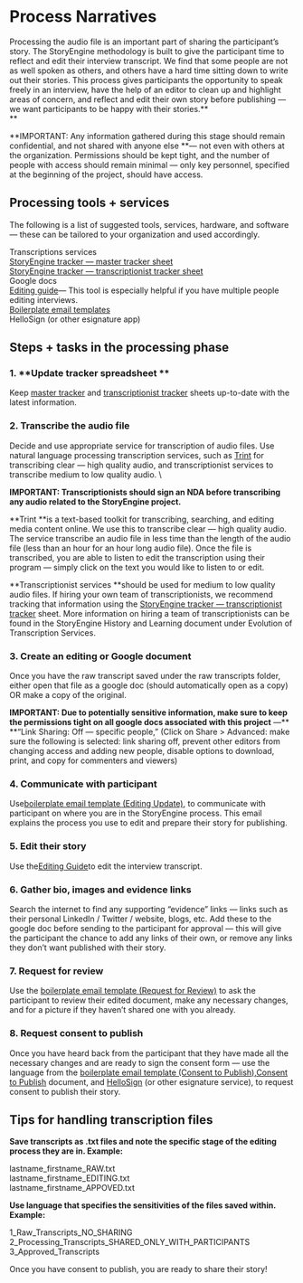 # Process Narratives

Processing the audio file is an important part of sharing the participant’s story. The StoryEngine methodology is built to give the participant time to reflect and edit their interview transcript. We find that some people are not as well spoken as others, and others have a hard time sitting down to write out their stories. This process gives participants the opportunity to speak freely in an interview, have the help of an editor to clean up and highlight areas of concern, and reflect and edit their own story before publishing — we want participants to be happy with their stories.**          
**

**IMPORTANT: Any information gathered during this stage should remain confidential, and not shared with anyone else **— not even with others at the organization. Permissions should be kept tight, and the number of people with access should remain minimal — only key personnel, specified at the beginning of the project, should have access.

## **Processing tools + services**

The following is a list of suggested tools, services, hardware, and software — these can be tailored to your organization and used accordingly.

Transcriptions services  
[StoryEngine tracker — master tracker sheet](https://docs.google.com/spreadsheets/d/1FVMHKgSiJJqT7Yq3QvWhvZkGJZ3M9wps5ZfSD-XN0wM/edit#gid=0&range=E:E)  
[StoryEngine tracker — transcriptionist tracker sheet](https://docs.google.com/spreadsheets/d/1FVMHKgSiJJqT7Yq3QvWhvZkGJZ3M9wps5ZfSD-XN0wM/edit#gid=1212148835&range=A:A)  
Google docs  
[Editing guide](https://docs.google.com/document/d/1U5qTrHLxjW_5B39nCKpxmiFIe6zFkE0LmFydPWoAxXA/edit?usp=sharing)— This tool is especially helpful if you have multiple people editing interviews.  
[Boilerplate email templates](https://docs.google.com/document/d/1tCx5s-6B05lSf0hqZrH2C9yr4Nh6VLrZYzhNb9SzW0I/edit?usp=sharing)  
HelloSign \(or other esignature app\)

## **Steps + tasks in the processing phase**

### 1. **Update tracker spreadsheet **

Keep [master tracker](https://docs.google.com/spreadsheets/d/1FVMHKgSiJJqT7Yq3QvWhvZkGJZ3M9wps5ZfSD-XN0wM/edit#gid=0&range=E:E) and [transcriptionist tracker](https://docs.google.com/spreadsheets/d/1FVMHKgSiJJqT7Yq3QvWhvZkGJZ3M9wps5ZfSD-XN0wM/edit#gid=1212148835&range=A:A) sheets up-to-date with the latest information.

### 2. **Transcribe the audio file**

Decide and use appropriate service for transcription of audio files. Use natural language processing transcription services, such as [Trint](https://trint.com) for transcribing clear — high quality audio, and transcriptionist services to transcribe medium to low quality audio. \

**IMPORTANT: Transcriptionists should sign an NDA before transcribing any audio related to the StoryEngine project.**

**Trint **is a text-based toolkit for transcribing, searching, and editing media content online. We use this to transcribe clear — high quality audio. The service transcribe an audio file in less time than the length of the audio file \(less than an hour for an hour long audio file\). Once the file is transcribed, you are able to listen to edit the transcription using their program — simply click on the text you would like to listen to or edit.

**Transcriptionist services **should be used for medium to low quality audio files. If hiring your own team of transcriptionists, we recommend tracking that information using the [StoryEngine tracker — transcriptionist tracker](https://docs.google.com/spreadsheets/d/1FVMHKgSiJJqT7Yq3QvWhvZkGJZ3M9wps5ZfSD-XN0wM/edit#gid=1212148835&range=A:A) sheet. More information on hiring a team of transcriptionists can be found in the StoryEngine History and Learning document under Evolution of Transcription Services.

### 3. **Create an editing or Google document**

Once you have the raw transcript saved under the raw transcripts folder, either open that file as a google doc \(should automatically open as a copy\) OR make a copy of the original.

**IMPORTANT: Due to potentially sensitive information, make sure to keep the permissions tight on all google docs associated with this project** —** **“Link Sharing: Off — specific people,” \(Click on Share &gt; Advanced: make sure the following is selected: link sharing off, prevent other editors from changing access and adding new people, disable options to download, print, and copy for commenters and viewers\)

### 4. **Communicate with participant**

Use[boilerplate email template \(Editing Update\)](https://docs.google.com/document/d/1tCx5s-6B05lSf0hqZrH2C9yr4Nh6VLrZYzhNb9SzW0I/edit?usp=sharing), to communicate with participant on where you are in the StoryEngine process. This email explains the process you use to edit and prepare their story for publishing.

### 5. Edit their story

Use the[Editing Guide](https://docs.google.com/document/d/1U5qTrHLxjW_5B39nCKpxmiFIe6zFkE0LmFydPWoAxXA/edit?usp=sharing)to edit the interview transcript.

### 6. **Gather bio, images and evidence links**

Search the internet to find any supporting “evidence” links — links such as their personal LinkedIn / Twitter / website, blogs, etc. Add these to the google doc before sending to the participant for approval — this will give the participant the chance to add any links of their own, or remove any links they don’t want published with their story.

### 7. **Request for review**

Use the [boilerplate email template \(Request for Review\)](https://docs.google.com/document/d/1tCx5s-6B05lSf0hqZrH2C9yr4Nh6VLrZYzhNb9SzW0I/edit?usp=sharing) to ask the participant to review their edited document, make any necessary changes, and for a picture if they haven’t shared one with you already.

### 8. **Request consent to publish**

Once you have heard back from the participant that they have made all the necessary changes and are ready to sign the consent form — use the language from the [boilerplate email template \(Consent to Publish\)](https://docs.google.com/document/d/1tCx5s-6B05lSf0hqZrH2C9yr4Nh6VLrZYzhNb9SzW0I/edit?usp=sharing),[Consent to Publish](https://docs.google.com/document/d/1YTlwbnCD3rVbRC689fUl_zWMv4X_8lyzEQZV5S8PvEE/edit?usp=sharing) document, and [HelloSign](https://www.hellosign.com/) \(or other esignature service\), to request consent to publish their story.

## **Tips for handling transcription files**

**Save transcripts as .txt files and note the specific stage of the editing process they are in. Example:**

lastname\_firstname\_RAW.txt  
lastname\_firstname\_EDITING.txt  
lastname\_firstname\_APPOVED.txt

**Use language that specifies the sensitivities of the files saved within. Example:**

1\_Raw\_Transcripts\_NO\_SHARING  
2\_Processing\_Transcripts\_SHARED\_ONLY\_WITH\_PARTICIPANTS  
3\_Approved\_Transcripts



Once you have consent to publish, you are ready to share their story!

